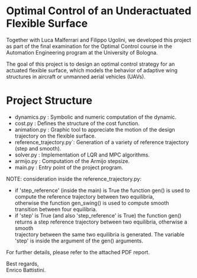 # Optimal Control of an Underactuated Flexible Surface
Together with Luca Malferrari and Filippo Ugolini, we developed this project as part of the final examination for the Optimal Control course in the Automation Engineering program at the University of Bologna.

The goal of this project is to design an optimal control strategy for an actuated flexible surface,
which models the behavior of adaptive wing structures in aircraft or unmanned aerial vehicles
(UAVs). 

# Project Structure

- dynamics.py : Symbolic and numeric computation of the dynamic.
- cost.py : Defines the structure of the cost function.
- animation.py : Graphic tool to appreciate the motion of the design trajectory on the flexible surface.
- reference_trajectory.py`: Generation of a variety of reference trajectory (step and smooth).
- solver.py : Implementation of LQR and MPC algorithms.
- armijo.py : Computation of the Armijo stepsize.
- main.py : Entry point of the project program.

 NOTE: consideration inside the reference_trajectory.py:
- if 'step_reference' (inside the main) is True the function gen() is used to compute the reference trajectory between two equilibria,  
  otherwise the function gen_swing() is used to compute smooth transition between four equilibria.
- if 'step' is True (and also 'step_reference' is True) the function gen() returns a step reference trajectory between two equilibria, otherwise a smooth       
  trajectory between the same two equilibria is generated. The variable 'step' is inside the argument of the gen() arguments.


For further details, please refer to the attached PDF report.

Best regards,  
Enrico Battistini.
